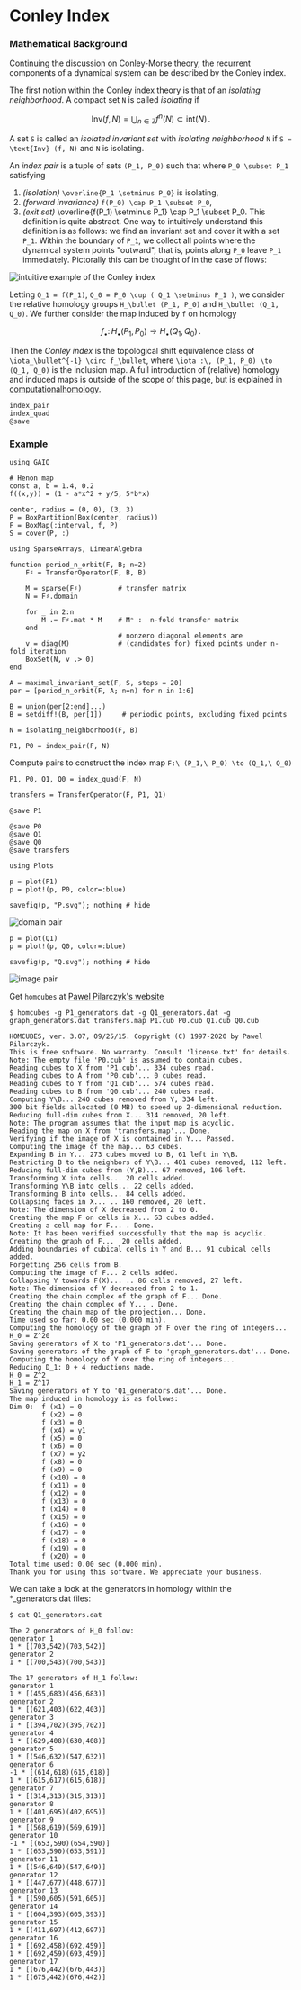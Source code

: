 # Conley Index

### Mathematical Background

Continuing the discussion on Conley-Morse theory, the recurrent components of a dynamical system can be described by the Conley index. 

The first notion within the Conley index theory is that of an _isolating neighborhood_. A compact set ``N`` is called _isolating_ if 
```math
\text{Inv} (f, N) = \bigcup_{n \in \mathbb{Z}} f^n (N) \subset \text{int} (N) \, .
```
A set ``S`` is called an _isolated invariant set_ with _isolating neighborhood_ ``N`` if ``S = \text{Inv} (f, N)`` and ``N`` is isolating. 

An _index pair_ is a tuple of sets ``(P_1, P_0)`` such that where ``P_0 \subset P_1`` satisfying
1. _(isolation)_ ``\overline{P_1 \setminus P_0}`` is isolating,
2. _(forward invariance)_ ``f(P_0) \cap P_1 \subset P_0``,
3. _(exit set)_ \overline{f(P_1) \setminus P_1} \cap P_1 \subset P_0. 
This definition is quite abstract. One way to intuitively understand this definition is as follows: we find an invariant set and cover it with a set ``P_1``. Within the boundary of ``P_1``, we collect all points where the dynamical system points "outward", that is, points along ``P_0`` leave ``P_1`` immediately. Pictorally this can be thought of in the case of flows:

![intuitive example of the Conley index](../assets/conley_demo.jpeg)

Letting ``Q_1 = f(P_1)``, ``Q_0 = P_0 \cup ( Q_1 \setminus P_1 )``, we consider the relative homology groups ``H_\bullet (P_1, P_0)`` and ``H_\bullet (Q_1, Q_0)``. We further consider the map induced by ``f`` on homology
```math
f_\bullet :\, H_\bullet (P_1, P_0) \to H_\bullet (Q_1, Q_0) \, . 
```
Then the _Conley index_ is the topological shift equivalence class of ``\iota_\bullet^{-1} \circ f_\bullet``, where ``\iota :\, (P_1, P_0) \to (Q_1, Q_0)`` is the inclusion map. A full introduction of (relative) homology and induced maps is outside of the scope of this page, but is explained in [computationalhomology](@cite). 

```@docs; canonical=false
index_pair
index_quad
@save
```

### Example

```@example 1
using GAIO 

# Henon map
const a, b = 1.4, 0.2
f((x,y)) = (1 - a*x^2 + y/5, 5*b*x)

center, radius = (0, 0), (3, 3)
P = BoxPartition(Box(center, radius))
F = BoxMap(:interval, f, P)
S = cover(P, :)
```

```@example 1
using SparseArrays, LinearAlgebra

function period_n_orbit(F, B; n=2)
    F♯ = TransferOperator(F, B, B)

    M = sparse(F♯)         # transfer matrix
    N = F♯.domain

    for _ in 2:n
        M .= F♯.mat * M    # Mⁿ :  n-fold transfer matrix
    end
                           # nonzero diagonal elements are
    v = diag(M)            # (candidates for) fixed points under n-fold iteration
    BoxSet(N, v .> 0)
end
```

```@example 1
A = maximal_invariant_set(F, S, steps = 20)
per = [period_n_orbit(F, A; n=n) for n in 1:6]
```

```@example 1
B = union(per[2:end]...)
B = setdiff!(B, per[1])     # periodic points, excluding fixed points
```

```@example 1
N = isolating_neighborhood(F, B)
```

```@example 1
P1, P0 = index_pair(F, N)
```

Compute pairs to construct the index map ``F:\ (P_1,\ P_0) \to (Q_1,\ Q_0)``

```@example 1
P1, P0, Q1, Q0 = index_quad(F, N)
```

```@example 1
transfers = TransferOperator(F, P1, Q1)
```

```@example 1
@save P1 
```

```@example 1
@save P0
@save Q1
@save Q0
@save transfers
```

```@example 1
using Plots

p = plot(P1)
p = plot!(p, P0, color=:blue)

savefig(p, "P.svg"); nothing # hide
```

![domain pair](P.svg)

```@example 1
p = plot(Q1)
p = plot!(p, Q0, color=:blue)

savefig(p, "Q.svg"); nothing # hide
```

![image pair](Q.svg)

Get `homcubes` at [Pawel Pilarczyk's website](http://www.pawelpilarczyk.com/chomp/software/)


```
$ homcubes -g P1_generators.dat -g Q1_generators.dat -g graph_generators.dat transfers.map P1.cub P0.cub Q1.cub Q0.cub

HOMCUBES, ver. 3.07, 09/25/15. Copyright (C) 1997-2020 by Pawel Pilarczyk.
This is free software. No warranty. Consult 'license.txt' for details.
Note: The empty file 'P0.cub' is assumed to contain cubes.
Reading cubes to X from 'P1.cub'... 334 cubes read.
Reading cubes to A from 'P0.cub'... 0 cubes read.
Reading cubes to Y from 'Q1.cub'... 574 cubes read.
Reading cubes to B from 'Q0.cub'... 240 cubes read.
Computing Y\B... 240 cubes removed from Y, 334 left.
300 bit fields allocated (0 MB) to speed up 2-dimensional reduction.
Reducing full-dim cubes from X... 314 removed, 20 left.
Note: The program assumes that the input map is acyclic.
Reading the map on X from 'transfers.map'... Done.
Verifying if the image of X is contained in Y... Passed.
Computing the image of the map... 63 cubes.
Expanding B in Y... 273 cubes moved to B, 61 left in Y\B.
Restricting B to the neighbors of Y\B... 401 cubes removed, 112 left.
Reducing full-dim cubes from (Y,B)... 67 removed, 106 left.
Transforming X into cells... 20 cells added.
Transforming Y\B into cells... 22 cells added.
Transforming B into cells... 84 cells added.
Collapsing faces in X... .. 160 removed, 20 left.
Note: The dimension of X decreased from 2 to 0.
Creating the map F on cells in X... 63 cubes added.
Creating a cell map for F... . Done.
Note: It has been verified successfully that the map is acyclic.
Creating the graph of F...  20 cells added.
Adding boundaries of cubical cells in Y and B... 91 cubical cells added.
Forgetting 256 cells from B.
Computing the image of F... 2 cells added.
Collapsing Y towards F(X)... .. 86 cells removed, 27 left.
Note: The dimension of Y decreased from 2 to 1.
Creating the chain complex of the graph of F... Done.
Creating the chain complex of Y... . Done.
Creating the chain map of the projection... Done.
Time used so far: 0.00 sec (0.000 min).
Computing the homology of the graph of F over the ring of integers...
H_0 = Z^20
Saving generators of X to 'P1_generators.dat'... Done.
Saving generators of the graph of F to 'graph_generators.dat'... Done.
Computing the homology of Y over the ring of integers...
Reducing D_1: 0 + 4 reductions made. 
H_0 = Z^2
H_1 = Z^17
Saving generators of Y to 'Q1_generators.dat'... Done.
The map induced in homology is as follows:
Dim 0:  f (x1) = 0
        f (x2) = 0
        f (x3) = 0
        f (x4) = y1
        f (x5) = 0
        f (x6) = 0
        f (x7) = y2
        f (x8) = 0
        f (x9) = 0
        f (x10) = 0
        f (x11) = 0
        f (x12) = 0
        f (x13) = 0
        f (x14) = 0
        f (x15) = 0
        f (x16) = 0
        f (x17) = 0
        f (x18) = 0
        f (x19) = 0
        f (x20) = 0
Total time used: 0.00 sec (0.000 min).
Thank you for using this software. We appreciate your business.
```

We can take a look at the generators in homology within the *_generators.dat files:

```
$ cat Q1_generators.dat

The 2 generators of H_0 follow:
generator 1
1 * [(703,542)(703,542)]
generator 2
1 * [(700,543)(700,543)]

The 17 generators of H_1 follow:
generator 1
1 * [(455,683)(456,683)]
generator 2
1 * [(621,403)(622,403)]
generator 3
1 * [(394,702)(395,702)]
generator 4
1 * [(629,408)(630,408)]
generator 5
1 * [(546,632)(547,632)]
generator 6
-1 * [(614,618)(615,618)]
1 * [(615,617)(615,618)]
generator 7
1 * [(314,313)(315,313)]
generator 8
1 * [(401,695)(402,695)]
generator 9
1 * [(568,619)(569,619)]
generator 10
-1 * [(653,590)(654,590)]
1 * [(653,590)(653,591)]
generator 11
1 * [(546,649)(547,649)]
generator 12
1 * [(447,677)(448,677)]
generator 13
1 * [(590,605)(591,605)]
generator 14
1 * [(604,393)(605,393)]
generator 15
1 * [(411,697)(412,697)]
generator 16
1 * [(692,458)(692,459)]
1 * [(692,459)(693,459)]
generator 17
1 * [(676,442)(676,443)]
1 * [(675,442)(676,442)]
```
